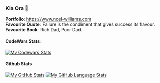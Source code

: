 ### Kia Ora 👋
  
  **Portfolio**: https://www.noel-williams.com  
  **Favourite Quote**: Failure is the condiment that gives success its flavour.    
  **Favourite Book**: Rich Dad, Poor Dad.  
  
  #### CodeWars Stats: 
[![My Codewars Stats](https://www.codewars.com/users/noelw19/badges/large)]()
  
  #### Github Stats

[![My GitHub Stats](https://github-readme-stats.vercel.app/api/?username=noelw19&count_private=true&theme=tokyonight&showicons=true)]()
[![My GitHub Language Stats](https://github-readme-stats.vercel.app/api/top-langs/?username=noelw19&langs_count=5&theme=tokyonight)]()


<!--
**noelw19/noelw19** is a ✨ _special_ ✨ repository because its `README.md` (this file) appears on your GitHub profile.

Here are some ideas to get you started:

- 🔭 I’m currently working on ...
- 🌱 I’m currently learning ...
- 👯 I’m looking to collaborate on ...
- 🤔 I’m looking for help with ...
- 💬 Ask me about ...
- 📫 How to reach me: ...
- 😄 Pronouns: ...
- ⚡ Fun fact: ...
-->
